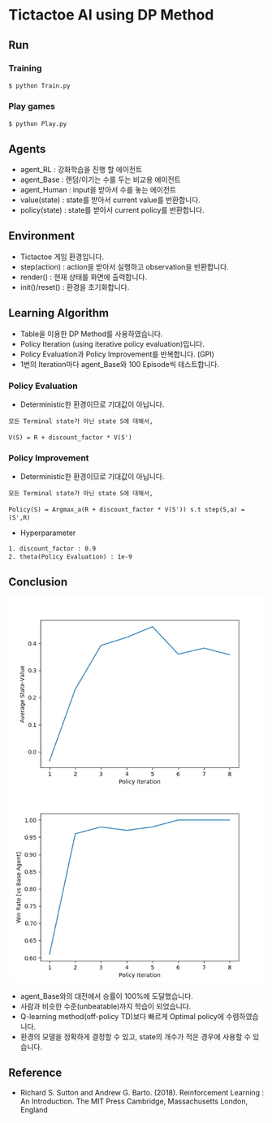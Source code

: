 ﻿Tictactoe AI using DP Method
=====================

## Run

### Training

```
$ python Train.py
```

### Play games

```
$ python Play.py
```

## Agents

* agent_RL : 강화학습을 진행 할 에이전트
* agent_Base : 랜덤/이기는 수를 두는 비교용 에이전트
* agent_Human : input을 받아서 수를 놓는 에이전트
* value(state) : state를 받아서 current value를 반환합니다.
* policy(state) : state를 받아서 current policy를 반환합니다.

## Environment

* Tictactoe 게임 환경입니다.
* step(action) : action을 받아서 실행하고 observation을 반환합니다.
* render() : 현재 상태를 화면에 출력합니다.
* init()/reset() : 환경을 초기화합니다.

## Learning Algorithm

* Table을 이용한 DP Method를 사용하였습니다.
* Policy Iteration (using iterative policy evaluation)입니다.
* Policy Evaluation과 Policy Improvement를 반복합니다. (GPI)
* 1번의 Iteration마다 agent_Base와 100 Episode씩 테스트합니다.

### Policy Evaluation

* Deterministic한 환경이므로 기대값이 아닙니다.
```
모든 Terminal state가 아닌 state S에 대해서,

V(S) = R + discount_factor * V(S')
```

###  Policy Improvement

* Deterministic한 환경이므로 기대값이 아닙니다.
```
모든 Terminal state가 아닌 state S에 대해서,

Policy(S) = Argmax_a(R + discount_factor * V(S')) s.t step(S,a) = (S',R)
```

* Hyperparameter

```
1. discount_factor : 0.9
2. theta(Policy Evaluation) : 1e-9
```

## Conclusion

![average_q_value](./images/average_state_value.png)
![win_rate](./images/win_rate.png)
* agent_Base와의 대전에서 승률이 100%에 도달했습니다.
* 사람과 비슷한 수준(unbeatable)까지 학습이 되었습니다.
* Q-learning method(off-policy TD)보다 빠르게 Optimal policy에 수렴하였습니다.
* 환경의 모델을 정확하게 결정할 수 있고, state의 개수가 적은 경우에 사용할 수 있습니다.

## Reference

* Richard S. Sutton and Andrew G. Barto. (2018). Reinforcement Learning : An Introduction. 
The MIT Press Cambridge, Massachusetts London, England
